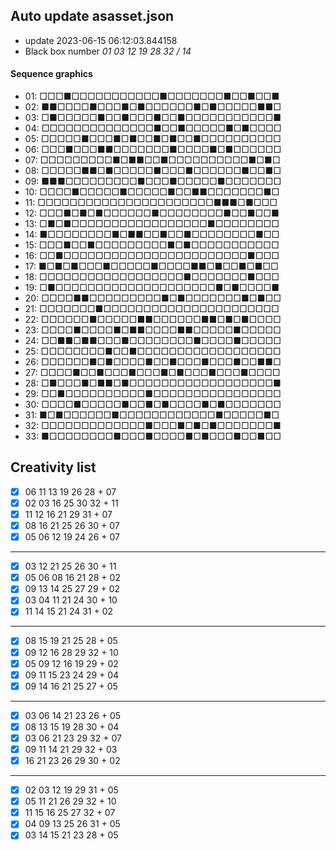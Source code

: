 ## Auto update asasset.json

* update 2023-06-15 06:12:03.844158
* Black box number _01 03 12 19 28 32 / 14_
#### Sequence graphics

* 01: □□□■□□□□□□□□□□□■□□□□□□□■□□■□□■
* 02: ■■□□□□■□□□■□■□□□□□□■□■□□□□□■■□
* 03: □■□□□□□■□□■□□□■□□■□□□□□□□□□□□■
* 04: □□□□□□□□□□□□□□■□□■□□□□□■□■□□□□
* 05: □□□□□■□□□■□■□□■□■□□■□□□□□□□□□□
* 06: □□□■□□□■■□□□□□□□■□□□□■□■□□□□□□
* 07: □□□□□□□□□■□■■□□■□□□□□□□□□□■□■□
* 08: □□□□□■■□■□□□□□■□□□■□□□□□□■□□■□
* 09: ■■■□□□□□□□□□■□□□■□□□□□■□□□□□□□
* 10: □□□□■□□□□□■□□□□□■□□■■□□□□□□□■□
* 11: □□□□□□□□□□□□□□□□□□□□□□■■■□■□□□
* 12: □□□■□■□■□□□□□□■□□□□□□□□■□□■□□■
* 13: □■□■□□□□□□□□□□□□□□□□□■□□□□□□□□
* 14: ■□□□□□□□□■□■■□□■□□■□□□□□□□□■□□
* 15: □□□■□□■□□□□□□□□□■□■□□□□□□□□□□□
* 16: □□■□□□□□□□□□□□□□□□□□□□□□□□■□□□
* 17: ■□■□■□□□■□□□□□■□□□□■■□■□□■□■□□
* 18: □□□□□□□□□□□□□□□□□□■□□□□□□□■□□□
* 19: □■□□□□□□□□□□□□□□□□□□□□■□■□□□□■
* 20: □□□□■■□□□□□□□□□■□■□□□□□□□■□■□□
* 21: □□□□□□□■□□□□□□□□□□□□□□□□□□□□□□
* 22: □□□□□□■□□□□□■■□□□□□□■■□■□■□□□□
* 23: □□□□■□□□□■□■■□□□□■■□□□□□■□□□□□
* 24: □□■■□■■□□□■□□□□□□□□■□□□□■□□□□□
* 25: □□□□□□□□■□□■□□□□□□□□□□□□□□□□□□
* 26: □□□□□□■□■□□□□■□□■□□□■□□□■□□■■□
* 27: □□□□■□□■□□□■□□□■□■□□□■□□□■□□□□
* 28: □■□□□■□■■□■□□□□□□□□□□□□□□□□□□■
* 29: □□■□□□□□□□□□□■□□□□□□□□□□□□□□□□
* 30: □□□□■□□□□□■□□■□■□□□□■□■□□□□□□□
* 31: ■□■□□□□□□■□□□□□□□□□□□□■□□□□□■□
* 32: □□□□□□□□□□□□□■□□□■□■□■□□□□□□□■
* 33: ■□□□□□□□□■□□□■□□□□■□■□□□■□□■□□
## Creativity list

- [x] 06 11 13 19 26 28 + 07
- [x] 02 03 16 25 30 32 + 11
- [x] 11 12 16 21 29 31 + 07
- [x] 08 16 21 25 26 30 + 07
- [x] 05 06 12 19 24 26 + 07
***
- [x] 03 12 21 25 26 30 + 11
- [x] 05 06 08 16 21 28 + 02
- [x] 09 13 14 25 27 29 + 02
- [x] 03 04 11 21 24 30 + 10
- [x] 11 14 15 21 24 31 + 02
***
- [x] 08 15 19 21 25 28 + 05
- [x] 09 12 16 28 29 32 + 10
- [x] 05 09 12 16 19 29 + 02
- [x] 09 11 15 23 24 29 + 04
- [x] 09 14 16 21 25 27 + 05
***
- [x] 03 06 14 21 23 26 + 05
- [x] 08 13 15 19 28 30 + 04
- [x] 03 06 21 23 29 32 + 07
- [x] 09 11 14 21 29 32 + 03
- [x] 16 21 23 26 29 30 + 02
***
- [x] 02 03 12 19 29 31 + 05
- [x] 05 11 21 26 29 32 + 10
- [x] 11 15 16 25 27 32 + 07
- [x] 04 09 13 25 26 31 + 05
- [x] 03 14 15 21 23 28 + 05
